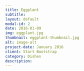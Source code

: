 ```yaml
---
title: Eggplant
subtitle: 
layout: default
modal-id: 2
date: 2016-01-09
img: eggplant.jpg
thumbnail: eggplant-thumbnail.jpg
alt: image-alt
project-date: January 2016
client: Start Bootstrap
category: Dishes
description: 
---
```

